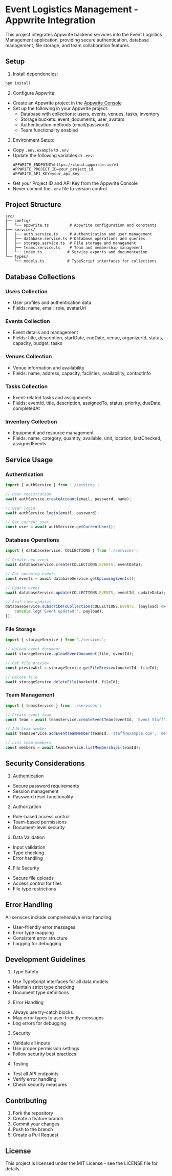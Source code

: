 # Event Logistics Management - Appwrite Integration

This project integrates Appwrite backend services into the Event Logistics Management application, providing secure authentication, database management, file storage, and team collaboration features.

## Setup

1. Install dependencies:
```bash
npm install
```

2. Configure Appwrite:
- Create an Appwrite project in the [Appwrite Console](https://cloud.appwrite.io)
- Set up the following in your Appwrite project:
  - Database with collections: users, events, venues, tasks, inventory
  - Storage buckets: event_documents, user_avatars
  - Authentication methods (email/password)
  - Team functionality enabled

3. Environment Setup:
- Copy `.env.example` to `.env`
- Update the following variables in `.env`:
  ```
  APPWRITE_ENDPOINT=https://cloud.appwrite.io/v1
  APPWRITE_PROJECT_ID=your_project_id
  APPWRITE_API_KEY=your_api_key
  ```
- Get your Project ID and API Key from the Appwrite Console
- Never commit the `.env` file to version control

## Project Structure

```
src/
├── config/
│   └── appwrite.ts         # Appwrite configuration and constants
├── services/
│   ├── auth.service.ts     # Authentication and user management
│   ├── database.service.ts # Database operations and queries
│   ├── storage.service.ts  # File storage and management
│   ├── teams.service.ts    # Team and membership management
│   └── index.ts           # Service exports and documentation
└── types/
    └── models.ts          # TypeScript interfaces for collections
```

## Database Collections

### Users Collection
- User profiles and authentication data
- Fields: name, email, role, avatarUrl

### Events Collection
- Event details and management
- Fields: title, description, startDate, endDate, venue, organizerId, status, capacity, budget, tasks

### Venues Collection
- Venue information and availability
- Fields: name, address, capacity, facilities, availability, contactInfo

### Tasks Collection
- Event-related tasks and assignments
- Fields: eventId, title, description, assignedTo, status, priority, dueDate, completedAt

### Inventory Collection
- Equipment and resource management
- Fields: name, category, quantity, available, unit, location, lastChecked, assignedEvents

## Service Usage

### Authentication
```typescript
import { authService } from './services';

// User registration
await authService.createAccount(email, password, name);

// User login
await authService.login(email, password);

// Get current user
const user = await authService.getCurrentUser();
```

### Database Operations
```typescript
import { databaseService, COLLECTIONS } from './services';

// Create new event
await databaseService.create(COLLECTIONS.EVENTS, eventData);

// Get upcoming events
const events = await databaseService.getUpcomingEvents();

// Update event
await databaseService.update(COLLECTIONS.EVENTS, eventId, updateData);

// Real-time updates
databaseService.subscribeToCollection(COLLECTIONS.EVENTS, (payload) => {
    console.log('Event updated:', payload);
});
```

### File Storage
```typescript
import { storageService } from './services';

// Upload event document
await storageService.uploadEventDocument(file, eventId);

// Get file preview
const previewUrl = storageService.getFilePreview(bucketId, fileId);

// Delete file
await storageService.deleteFile(bucketId, fileId);
```

### Team Management
```typescript
import { teamsService } from './services';

// Create event team
const team = await teamsService.createEventTeam(eventId, 'Event Staff');

// Add team member
await teamsService.addEventTeamMember(teamId, 'staff@example.com', 'member');

// List team members
const members = await teamsService.listMemberships(teamId);
```

## Security Considerations

1. Authentication
- Secure password requirements
- Session management
- Password reset functionality

2. Authorization
- Role-based access control
- Team-based permissions
- Document-level security

3. Data Validation
- Input validation
- Type checking
- Error handling

4. File Security
- Secure file uploads
- Access control for files
- File type restrictions

## Error Handling

All services include comprehensive error handling:
- User-friendly error messages
- Error type mapping
- Consistent error structure
- Logging for debugging

## Development Guidelines

1. Type Safety
- Use TypeScript interfaces for all data models
- Maintain strict type checking
- Document type definitions

2. Error Handling
- Always use try-catch blocks
- Map error types to user-friendly messages
- Log errors for debugging

3. Security
- Validate all inputs
- Use proper permission settings
- Follow security best practices

4. Testing
- Test all API endpoints
- Verify error handling
- Check security measures

## Contributing

1. Fork the repository
2. Create a feature branch
3. Commit your changes
4. Push to the branch
5. Create a Pull Request

## License

This project is licensed under the MIT License - see the LICENSE file for details.
